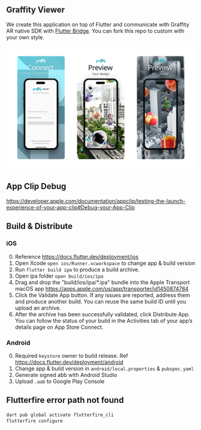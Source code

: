 ## Graffity Viewer
We create this application on top of Flutter and communicate with Graffity AR native SDK with [Flutter Bridge](https://docs.flutter.dev/platform-integration/platform-channels). You can fork this repo to custom with your own style.

![Alt text](cover.png "Cover image")

## App Clip Debug
https://developer.apple.com/documentation/appclip/testing-the-launch-experience-of-your-app-clip#Debug-your-App-Clip

## Build & Distribute
### iOS
0. Reference https://docs.flutter.dev/deployment/ios
1. Open Xcode `open ios/Runner.xcworkspace` to change app & build version
2. Run `flutter build ipa` to produce a build archive.
3. Open ipa folder `open build/ios/ipa`
4. Drag and drop the "build/ios/ipa/*.ipa" bundle into the Apple Transport macOS app
    https://apps.apple.com/us/app/transporter/id1450874784
5. Click the Validate App button. If any issues are reported, address them and produce another build. You can reuse the same build ID until you upload an archive.
6. After the archive has been successfully validated, click Distribute App. You can follow the status of your build in the Activities tab of your app’s details page on App Store Connect.

### Android
0. Required `keystore` owner to build release. Ref https://docs.flutter.dev/deployment/android
1. Change app & build version in `android/local.properties` & `pubspec.yaml`
2. Generate signed abb with Android Studio
3. Upload `.aab` to Google Play Console

## Flutterfire error path not found
```
dart pub global activate flutterfire_cli
flutterfire configure
```